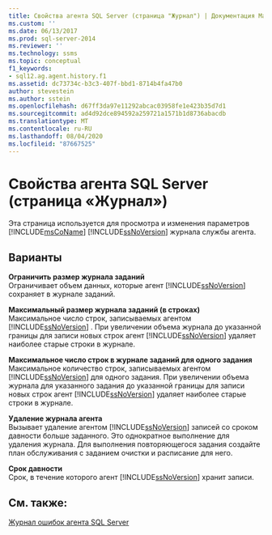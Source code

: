 ```yaml
---
title: Свойства агента SQL Server (страница "Журнал") | Документация Майкрософт
ms.custom: ''
ms.date: 06/13/2017
ms.prod: sql-server-2014
ms.reviewer: ''
ms.technology: ssms
ms.topic: conceptual
f1_keywords:
- sql12.ag.agent.history.f1
ms.assetid: dc73734c-b3c3-407f-bbd1-8714b4fa47b0
author: stevestein
ms.author: sstein
ms.openlocfilehash: d67ff3da97e11292abcac03958fe1e423b35d7d1
ms.sourcegitcommit: ad4d92dce894592a259721a1571b1d8736abacdb
ms.translationtype: MT
ms.contentlocale: ru-RU
ms.lasthandoff: 08/04/2020
ms.locfileid: "87667525"
---
```

# <a name="sql-server-agent-properties-history-page"></a>Свойства агента SQL Server (страница «Журнал»)
  Эта страница используется для просмотра и изменения параметров [!INCLUDE[msCoName](../../includes/msconame-md.md)] [!INCLUDE[ssNoVersion](../../includes/ssnoversion-md.md)] журнала службы агента.  
  
## <a name="options"></a>Варианты  
 **Ограничить размер журнала заданий**  
 Ограничивает объем данных, которые агент [!INCLUDE[ssNoVersion](../../includes/ssnoversion-md.md)] сохраняет в журнале заданий.  
  
 **Максимальный размер журнала заданий (в строках)**  
 Максимальное число строк, записываемых агентом [!INCLUDE[ssNoVersion](../../includes/ssnoversion-md.md)] . При увеличении объема журнала до указанной границы для записи новых строк агент [!INCLUDE[ssNoVersion](../../includes/ssnoversion-md.md)] удаляет наиболее старые строки в журнале.  
  
 **Максимальное число строк в журнале заданий для одного задания**  
 Максимальное количество строк, записываемых агентом [!INCLUDE[ssNoVersion](../../includes/ssnoversion-md.md)] для одного задания. При увеличении объема журнала для указанного задания до указанной границы для записи новых строк агент [!INCLUDE[ssNoVersion](../../includes/ssnoversion-md.md)] удаляет наиболее старые строки в журнале.  
  
 **Удаление журнала агента**  
 Вызывает удаление агентом [!INCLUDE[ssNoVersion](../../includes/ssnoversion-md.md)] записей со сроком давности больше заданного. Это однократное выполнение для удаления журнала. Для выполнения повторяющегося задания создайте план обслуживания с заданием очистки и расписание для него.  
  
 **Срок давности**  
 Срок, в течение которого агент [!INCLUDE[ssNoVersion](../../includes/ssnoversion-md.md)] хранит записи.  
  
## <a name="see-also"></a>См. также:  
 [Журнал ошибок агента SQL Server](sql-server-agent-error-log.md)  
  
  
